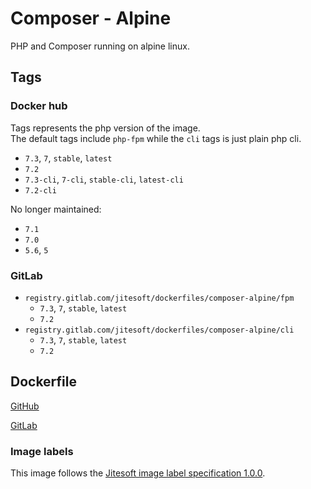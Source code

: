 # Composer - Alpine

PHP and Composer running on alpine linux.

## Tags

### Docker hub

Tags represents the php version of the image.  
The default tags include `php-fpm` while the `cli` tags is just plain php cli.

* `7.3`, `7`, `stable`, `latest`
* `7.2`
* `7.3-cli`, `7-cli`, `stable-cli`, `latest-cli`
* `7.2-cli`

No longer maintained:

* `7.1`
* `7.0`
* `5.6`, `5`

### GitLab

* `registry.gitlab.com/jitesoft/dockerfiles/composer-alpine/fpm`
  * `7.3`, `7`, `stable`, `latest`
  * `7.2`
* `registry.gitlab.com/jitesoft/dockerfiles/composer-alpine/cli`
  * `7.3`, `7`, `stable`, `latest`
  * `7.2`
  
## Dockerfile

[GitHub](https://github.com/Johannestegner/docker-composer-alpine/blob/master/Dockerfile)

[GitLab](https://gitlab.com/jitesoft/dockerfiles/composer-alpine)

### Image labels

This image follows the [Jitesoft image label specification 1.0.0](https://gitlab.com/snippets/1866155).
